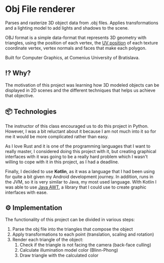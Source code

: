 # Obj File renderer

Parses and rasterize 3D object data from .obj files. Applies transformations and a lighting model to add 
lights and shadows to the scene.

OBJ format is a simple data-format that represents 3D geometry with triangles, using the position of each vertex,
the [UV position](https://en.wikipedia.org/wiki/UV_mapping) of each texture coordinate vertex, vertex normals and faces
that make each polygon.

Built for Computer Graphics, at Comenius University of Bratislava.

## ⁉️ Why?

The motivation of this project was learning how 3D modeled objects can be displayed in 2D
scenes and the different techniques that helps us achieve that objective.

## 📦 Technologies

The instructor of this class encouraged us to do this project in Python. However, I was a bit reluctant about it
because I am not much into it so for me it would be more complicated rather than easy.

As I love Rust and it is one of the programming languages that I want to really master, I considered
doing this project with it, but creating graphical interfaces with it was going to be a really hard problem which I
wasn't willing to cope with it in this project, as I had a deadline.

Finally, I decided to use **Kotlin**, as it was a language that I had been using for quite a bit given my Android
development journey. In addition, runs in the JVM, so it is very similar to Java, my most used language.
With Kotlin I was able to use [Java AWT](https://docs.oracle.com/javase/7/docs/api/java/awt/package-summary.html), a
library that I could use to create graphic interfaces with ease.

## ⚙️ Implementation

The functionality of this project can be divided in various steps:

1. Parse the obj file into the triangles that compose the object
2. Apply transformations to each point (translation, scaling and rotation)
3. Render each triangle of the object:
   1. Check if the triangle is not facing the camera (back-face culling)
   2. Calculate illumination model color (Blinn-Phong)
   3. Draw triangle with the calculated color

